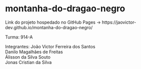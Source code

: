 # montanha-do-dragao-negro

<p>Link do projeto hospedado no GitHub Pages -> https://jaovictor-dev.github.io/montanha-do-dragao-negro/</p>



<p>Turma: 914-A</p>

<p>Integrantes:
 João Victor Ferreira dos Santos<br>
 Danilo Magalhães de Freitas<br>
 Álisson da Silva Souto<br>
 Jonas Cristian da Silva</p>










